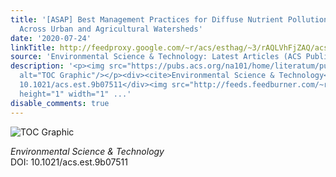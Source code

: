 ```yaml
---
title: '[ASAP] Best Management Practices for Diffuse Nutrient Pollution: Wicked Problems
  Across Urban and Agricultural Watersheds'
date: '2020-07-24'
linkTitle: http://feedproxy.google.com/~r/acs/esthag/~3/rAQLVhFjZAQ/acs.est.9b07511
source: 'Environmental Science & Technology: Latest Articles (ACS Publications)'
description: '<p><img src="https://pubs.acs.org/na101/home/literatum/publisher/achs/journals/content/esthag/0/esthag.ahead-of-print/acs.est.9b07511/20200724/images/medium/es9b07511_0006.gif"
  alt="TOC Graphic"/></p><div><cite>Environmental Science & Technology</cite></div><div>DOI:
  10.1021/acs.est.9b07511</div><img src="http://feeds.feedburner.com/~r/acs/esthag/~4/rAQLVhFjZAQ"
  height="1" width="1" ...'
disable_comments: true
---
```

<p><img src="https://pubs.acs.org/na101/home/literatum/publisher/achs/journals/content/esthag/0/esthag.ahead-of-print/acs.est.9b07511/20200724/images/medium/es9b07511_0006.gif" alt="TOC Graphic"/></p><div><cite>Environmental Science & Technology</cite></div><div>DOI: 10.1021/acs.est.9b07511</div><img src="http://feeds.feedburner.com/~r/acs/esthag/~4/rAQLVhFjZAQ" height="1" width="1" ...